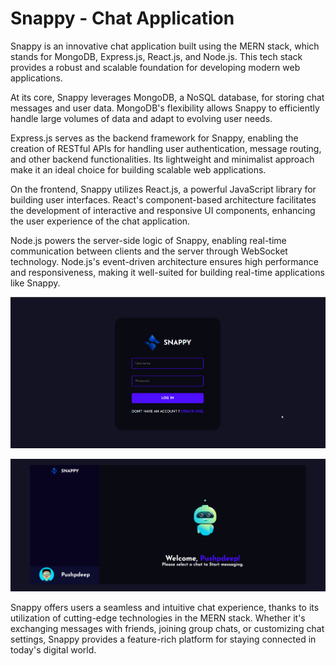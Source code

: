 # Snappy - Chat Application 
Snappy is an innovative chat application built using the MERN stack, which stands for MongoDB, Express.js, React.js, and Node.js. This tech stack provides a robust and scalable foundation for developing modern web applications.

At its core, Snappy leverages MongoDB, a NoSQL database, for storing chat messages and user data. MongoDB's flexibility allows Snappy to efficiently handle large volumes of data and adapt to evolving user needs.

Express.js serves as the backend framework for Snappy, enabling the creation of RESTful APIs for handling user authentication, message routing, and other backend functionalities. Its lightweight and minimalist approach make it an ideal choice for building scalable web applications.

On the frontend, Snappy utilizes React.js, a powerful JavaScript library for building user interfaces. React's component-based architecture facilitates the development of interactive and responsive UI components, enhancing the user experience of the chat application.

Node.js powers the server-side logic of Snappy, enabling real-time communication between clients and the server through WebSocket technology. Node.js's event-driven architecture ensures high performance and responsiveness, making it well-suited for building real-time applications like Snappy.


![login page](./images/snappy_login.png)

![User](./images/img.png)

Snappy offers users a seamless and intuitive chat experience, thanks to its utilization of cutting-edge technologies in the MERN stack. Whether it's exchanging messages with friends, joining group chats, or customizing chat settings, Snappy provides a feature-rich platform for staying connected in today's digital world.



